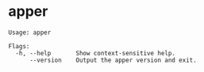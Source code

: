 # apper

<!--- everything between the next line and the "end usage output" comment is generated by script/generate-readme --->
<!--- start usage output --->

```
Usage: apper

Flags:
  -h, --help       Show context-sensitive help.
      --version    Output the apper version and exit.
```

<!--- end usage output --->
